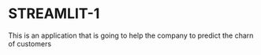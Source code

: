 # STREAMLIT-1
This is an application that is going to help the company to predict the charn of customers

